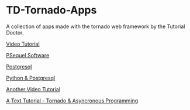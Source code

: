 # TD-Tornado-Apps
A collection of apps made with the tornado web framework by the Tutorial Doctor.

[Video Tutorial](
https://www.youtube.com/watch?v=tfKk_1nM0TA&t=484s)

[PSequel Software](http://www.psequel.com)

[Postgresql](https://hackernoon.com/postgresql-explained-with-basketball-players-f99fb812c065)

[Python & Postgresql](
https://www.youtube.com/watch?v=PsorlkAF83s&t=894s)

[Another Video Tutorial](https://www.youtube.com/watch?v=rbRSyIcDVNk)

[A Text Tutorial - Tornado & Asyncronous Programming](https://opensource.com/article/18/6/tornado-framework)
